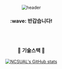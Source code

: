 <div align="center">
  
  ![header](https://capsule-render.vercel.app/api?type=Cylinder&color=FFFFFF&height=150&section=header&text=코딩하는%20샌즈&fontSize=70&fontColor=000000&fontAlignY=55&desc=%20&descAlignY=62&descAlign=62)

  <h3>:wave: 반갑습니다!</h3>
  <br/>
  <br/>
  <h3>🌱 기술스택 🌱</h3>
</div>
<div align="center">
  
  [![NCSUAL's GitHub stats](https://github-readme-stats.vercel.app/api?username=NCSUAL&include_all_commits=true&show_icons=true&theme=cobalt)](https://github.com/NCSUAL/github-readme-stats)
</div>
<!--
**NCSUAL/NCSUAL** is a ✨ _special_ ✨ repository because its `README.md` (this file) appears on your GitHub profile.

Here are some ideas to get you started:

- 🔭 I’m currently working on ...
- 🌱 I’m currently learning ...
- 👯 I’m looking to collaborate on ...
- 🤔 I’m looking for help with ...
- 💬 Ask me about ...
- 📫 How to reach me: ...
- 😄 Pronouns: ...
- ⚡ Fun fact: ...
-->

